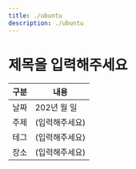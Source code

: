```yaml
---
title: ./ubuntu
description: ./ubuntu
---
```



제목을 입력해주세요
===


|구분|내용|
|---|---|
|날짜|202년 월 일|
|주제|(입력해주세요)|
|테그|(입력해주세요)|
|장소|(입력해주세요)|


